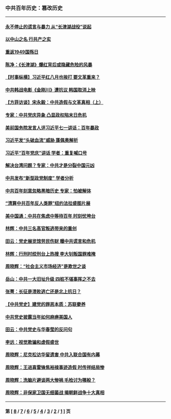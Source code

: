 ### 中共百年历史：篡改历史
---
#### [永不停止的谎言与暴力 从“长津湖战役”说起](../../pages/nf1176115/n13494094.md?02020430) 
#### [以中山之名 行共产之实](../../pages/nf1176115/n13346437.md?02020430) 
#### [重返1949国殇日](../../pages/nf1176115/n13346372.md?02020430) 
#### [陈净：《长津湖》爆红背后或隐藏危险的风暴](../../pages/nf1176115/n13314364.md?02020430) 
#### [【时事纵横】习近平红八月也挨打 要文革重来？](../../pages/nf1176115/n13231393.md?02020430) 
#### [中共韩战电影《金刚川》遭抗议 韩国取消上映](../../pages/nf1176115/n13219114.md?02020430) 
#### [【方菲访谈】宋永毅：中共造假与文革真相（上）](../../pages/nf1176115/n13200760.md?02020430) 
#### [专家：中共党庆异象 凸显政权陷末日危机](../../pages/nf1176115/n13067084.md?02020430) 
#### [美前国务院发言人评习近平七一讲话：百年暴政](../../pages/nf1176115/n13066986.md?02020430) 
#### [习近平发“头破血流”威胁 蓬佩奥解析](../../pages/nf1176115/n13063604.md?02020430) 
#### [习近平“百年党庆”讲话 学者：重复喊口号](../../pages/nf1176115/n13061411.md?02020430) 
#### [解决台湾问题？专家：中共才是分裂中国元凶](../../pages/nf1176115/n13060811.md?02020430) 
#### [中共发布“新型政党制度” 学者分析](../../pages/nf1176115/n13056354.md?02020430) 
#### [中共百年刻意忽略黑暗历史 专家：怕被解体](../../pages/nf1176115/n13056056.md?02020430) 
#### [“清算中共百年反人类罪”纽约法拉盛图片展](../../pages/nf1176115/n13052220.md?02020430) 
#### [美中国通：中共在焦虑中等待百年 时刻忧垮台](../../pages/nf1176115/n13048820.md?02020430) 
#### [林辉：中共三名高官叛逃带来的重创](../../pages/nf1176115/n13035206.md?02020430) 
#### [田云：党史展览馆劳民伤财 曝中共谎言和危机](../../pages/nf1176115/n13033900.md?02020430) 
#### [林辉：行刑时绞刑台上热搜 李大钊叛国罪难掩](../../pages/nf1176115/n13031965.md?02020430) 
#### [周晓辉：“社会主义市场经济”是欺世之谈](../../pages/nf1176115/n13024090.md?02020430) 
#### [岳山：中共一大旧址升级 四桩不堪事挥之不去](../../pages/nf1176115/n13021697.md?02020430) 
#### [张菁：长征是溃败逃亡还是北上抗日？](../../pages/nf1176115/n13020585.md?02020430) 
#### [【中共党史】建党的罪恶本质：苏联豢养](../../pages/nf1176115/n13011888.md?02020430) 
#### [中共党史披露当年如何麻痹美国人](../../pages/nf1176115/n12966400.md?02020430) 
#### [田云：中共党史与华春莹的反问句](../../pages/nf1176115/n12765178.md?02020430) 
#### [李远：视觉欺骗和虚假盛世](../../pages/nf1176115/n12993376.md?02020430) 
#### [周晓辉：尼克松访华留遗害 中共入联合国有内幕](../../pages/nf1176115/n12991422.md?02020430) 
#### [周晓辉：王进喜雷锋焦裕禄事迹造假 时传祥结局惨](../../pages/nf1176115/n12985497.md?02020430) 
#### [周晓辉：洗脑片避谈两大惨祸 毛检讨为哪般？](../../pages/nf1176115/n12971285.md?02020430) 
#### [周晓辉：非保家卫国无细菌战 揭朝鲜战争十大真相](../../pages/nf1176115/n12954161.md?02020430) 

---
#### 第 [ [8](./8.md?02020430) / [7](./7.md?02020430) / [6](./6.md?02020430) / [5](./5.md?02020430) / [4](./4.md?02020430) / [3](./3.md?02020430) / [2](./2.md?02020430) / [1](./1.md?02020430) ] 页
